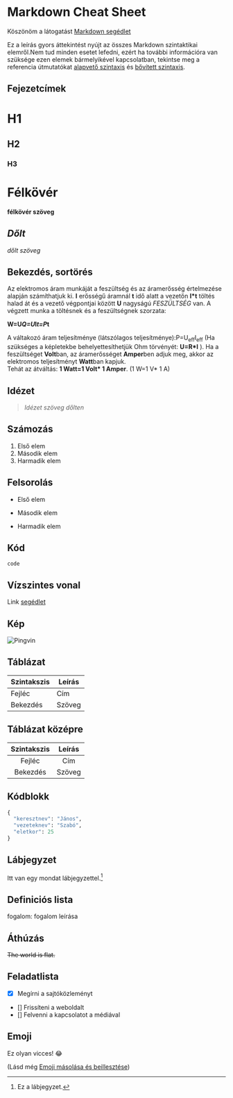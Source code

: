 # Markdown Cheat Sheet
Köszönöm a látogatást [Markdown segédlet](https://www.markdownguide.org!)

Ez a leírás gyors áttekintést nyújt az összes Markdown szintaktikai elemről.Nem tud minden esetet lefedni, ezért ha további információra van szüksége ezen elemek bármelyikével kapcsolatban, tekintse meg a referencia útmutatókat [alapvető szintaxis](https://www.markdownguide.org/basc-syntax/) és [bővített szintaxis](https://www.markdownguide.org/extended-syntax/).

## Fejezetcímek
# H1
## H2
### H3
# **Félkövér**
__félkövér szöveg__

## *Dőlt*
_dőlt szöveg_

## Bekezdés, sortörés
Az elektromos áram munkáját a feszültség és az áramerősség értelmezése alapján számíthatjuk ki. **I** erősségű áramnál **t** idő alatt a vezetőn __I*t__ töltés halad át és a vezető végpontjai között **U** nagyságú _FESZÜLTSÉG_ van. A végzett munka a töltésnek és a feszültségnek szorzata: 

__W=U*Q=U*I*t=P*t__

A váltakozó áram teljesítménye (látszólagos teljesítménye):P=U<sub>eff</sub>I<sub>eff</sub> (Ha szükséges a képletekbe behelyettesíthetjük Ohm törvényét: **U=R*I** ). Ha a feszültséget **Volt**ban, az áramerősséget **Amper**ben adjuk meg, akkor az elektromos teljesítményt **Watt**ban kapjuk.  
Tehát az átváltás: __1 Watt=1 Volt* 1 Amper__. (1 W=1 V* 1 A)
## Idézet
>_Idézet szöveg dőlten_
## Számozás
1. Első elem
2. Második elem
3. Harmadik elem
## Felsorolás
+ Első elem
- Második elem
* Harmadik elem
## Kód
`code`

## Vízszintes vonal
Link
[segédlet](https://www.markdownguide.org)
## Kép
![Pingvin](https://www.markdownguide.org/assets/images/tux.png "Pingvin")
## Táblázat

| Szintakszis | Leírás|
|---------|---------|
| Fejléc | Cím|
| Bekezdés | Szöveg|

## Táblázat középre

| Szintakszis | Leírás|
|:---------:|:---------:|
| Fejléc | Cím|
|Bekezdés | Szöveg|
## Kódblokk
``` python
{
  "keresztnev": "János",
  "vezeteknev": "Szabó",
  "eletkor": 25
}
```
## Lábjegyzet
Itt van egy mondat lábjegyzettel.[^1]

[^1]: Ez a lábjegyzet.
## Definiciós lista
fogalom:
fogalom leírása
## Áthúzás
~~The world is flat.~~
## Feladatlista
- [x] Megírni a sajtóközleményt
- [] Frissíteni a weboldalt
- [] Felvenni a kapcsolatot a médiával
## Emoji
Ez olyan vicces! :joy:

(Lásd még [Emoji másolása és beillesztése](https://www.markdownguide.org/extended-syntax/ "#copying-and-pasting-emoji"))
